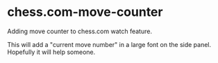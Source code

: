 # chess.com-move-counter

Adding move counter to chess.com watch feature.

This will add a "current move number" in a large font on the side panel. Hopefully it will help someone.
